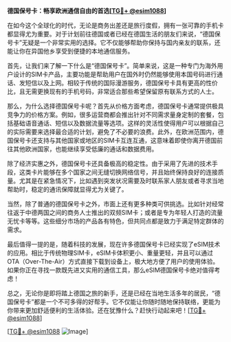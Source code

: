 **德国保号卡：畅享欧洲通信自由的首选[[TG💪+ @esim1088](https://t.me/s/esim1088)]**

在如今这个全球化的时代，无论是商务出差还是旅行度假，拥有一张可靠的手机卡都显得尤为重要。对于计划前往德国或者已经在德国生活的朋友们来说，“德国保号卡”无疑是一个非常实用的选择。它不仅能够帮助你保持与国内亲友的联系，还能让你在异国他乡享受到便捷的本地通信服务。

首先，让我们来了解一下什么是“德国保号卡”。简单来说，这是一种专门为海外用户设计的SIM卡产品，主要功能是帮助用户在国外时仍然能够使用本国号码进行通话、发短信以及上网。相较于传统的国际漫游服务，德国保号卡具有更高的性价比，且无需更换现有的手机号码，非常适合那些希望保留原有联系方式的人士。

那么，为什么选择德国保号卡呢？首先从价格方面考虑，德国保号卡通常提供极具竞争力的价格方案。例如，很多运营商都会推出针对不同需求量身定制的套餐，包括基础语音通话、短信以及数据流量等选项。这样的灵活性使得用户可以根据自己的实际需要来选择最合适的计划，避免了不必要的浪费。此外，在欧洲范围内，德国保号卡还支持与其他国家或地区的SIM卡互连互通，这意味着即使你离开德国前往其他欧洲国家，也能继续享受低廉的通话和数据费用。

除了经济实惠之外，德国保号卡还具备极高的稳定性。由于采用了先进的技术手段，这类卡片能够在多个国家之间无缝切换网络信号，并且始终保持良好的连接质量。尤其是在紧急情况下，比如遇到突发状况需要及时联系家人朋友或者寻求当地帮助时，稳定的通讯保障就显得尤为关键了。

当然，除了普通的德国保号卡之外，市面上还有更多种类可供挑选。比如针对经常往返于中德两国之间的商务人士推出的双频SIM卡；或者是专为年轻人打造的流量无忧卡等等。这些细分市场的产品各有特色，但共同点都是致力于满足特定群体的需求。

最后值得一提的是，随着科技的发展，现在许多德国保号卡已经实现了eSIM技术的应用。相比于传统物理SIM卡，eSIM卡体积更小、重量更轻，并且可以通过OTA（Over-The-Air）方式直接下载到设备上，极大地方便了用户的使用体验。如果你正在寻找一款既先进又实用的通信工具，那么eSIM德国保号卡绝对值得考虑！

总之，无论你是即将踏上德国之旅的新手，还是已经在当地生活多年的居民，“德国保号卡”都是一个不可多得的好帮手。它不仅能让你随时随地保持联络，更能为你带来更加舒适便利的生活体验。还在犹豫什么？赶快行动起来吧！[[TG💪+ @esim1088](https://t.me/s/esim1088)]

[[TG💪+ @esim1088](https://t.me/s/esim1088) ![Image](https://i.postimg.cc/4NQfJmqS/Snipaste-2025-05-13-00-14-12.png)]